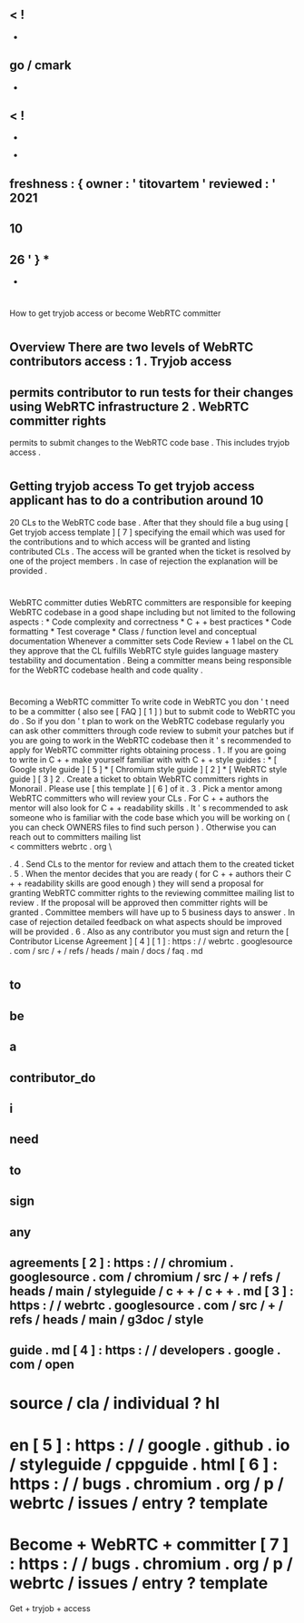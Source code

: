 <
!
-
-
go
/
cmark
-
-
>
<
!
-
-
*
freshness
:
{
owner
:
'
titovartem
'
reviewed
:
'
2021
-
10
-
26
'
}
*
-
-
>
#
How
to
get
tryjob
access
or
become
WebRTC
committer
#
#
Overview
There
are
two
levels
of
WebRTC
contributors
access
:
1
.
Tryjob
access
-
permits
contributor
to
run
tests
for
their
changes
using
WebRTC
infrastructure
2
.
WebRTC
committer
rights
-
permits
to
submit
changes
to
the
WebRTC
code
base
.
This
includes
tryjob
access
.
#
#
Getting
tryjob
access
To
get
tryjob
access
applicant
has
to
do
a
contribution
around
10
-
20
CLs
to
the
WebRTC
code
base
.
After
that
they
should
file
a
bug
using
[
Get
tryjob
access
template
]
[
7
]
specifying
the
email
which
was
used
for
the
contributions
and
to
which
access
will
be
granted
and
listing
contributed
CLs
.
The
access
will
be
granted
when
the
ticket
is
resolved
by
one
of
the
project
members
.
In
case
of
rejection
the
explanation
will
be
provided
.
#
#
WebRTC
committer
duties
WebRTC
committers
are
responsible
for
keeping
WebRTC
codebase
in
a
good
shape
including
but
not
limited
to
the
following
aspects
:
*
Code
complexity
and
correctness
*
C
+
+
best
practices
*
Code
formatting
*
Test
coverage
*
Class
/
function
level
and
conceptual
documentation
Whenever
a
committer
sets
Code
Review
+
1
label
on
the
CL
they
approve
that
the
CL
fulfills
WebRTC
style
guides
language
mastery
testability
and
documentation
.
Being
a
committer
means
being
responsible
for
the
WebRTC
codebase
health
and
code
quality
.
#
#
Becoming
a
WebRTC
committer
To
write
code
in
WebRTC
you
don
'
t
need
to
be
a
committer
(
also
see
[
FAQ
]
[
1
]
)
but
to
submit
code
to
WebRTC
you
do
.
So
if
you
don
'
t
plan
to
work
on
the
WebRTC
codebase
regularly
you
can
ask
other
committers
through
code
review
to
submit
your
patches
but
if
you
are
going
to
work
in
the
WebRTC
codebase
then
it
'
s
recommended
to
apply
for
WebRTC
committer
rights
obtaining
process
.
1
.
If
you
are
going
to
write
in
C
+
+
make
yourself
familiar
with
with
C
+
+
style
guides
:
*
[
Google
style
guide
]
[
5
]
*
[
Chromium
style
guide
]
[
2
]
*
[
WebRTC
style
guide
]
[
3
]
2
.
Create
a
ticket
to
obtain
WebRTC
committers
rights
in
Monorail
.
Please
use
[
this
template
]
[
6
]
of
it
.
3
.
Pick
a
mentor
among
WebRTC
committers
who
will
review
your
CLs
.
For
C
+
+
authors
the
mentor
will
also
look
for
C
+
+
readability
skills
.
It
'
s
recommended
to
ask
someone
who
is
familiar
with
the
code
base
which
you
will
be
working
on
(
you
can
check
OWNERS
files
to
find
such
person
)
.
Otherwise
you
can
reach
out
to
committers
mailing
list
\
<
committers
webrtc
.
org
\
>
.
4
.
Send
CLs
to
the
mentor
for
review
and
attach
them
to
the
created
ticket
.
5
.
When
the
mentor
decides
that
you
are
ready
(
for
C
+
+
authors
their
C
+
+
readability
skills
are
good
enough
)
they
will
send
a
proposal
for
granting
WebRTC
committer
rights
to
the
reviewing
committee
mailing
list
to
review
.
If
the
proposal
will
be
approved
then
committer
rights
will
be
granted
.
Committee
members
will
have
up
to
5
business
days
to
answer
.
In
case
of
rejection
detailed
feedback
on
what
aspects
should
be
improved
will
be
provided
.
6
.
Also
as
any
contributor
you
must
sign
and
return
the
[
Contributor
License
Agreement
]
[
4
]
[
1
]
:
https
:
/
/
webrtc
.
googlesource
.
com
/
src
/
+
/
refs
/
heads
/
main
/
docs
/
faq
.
md
#
to
-
be
-
a
-
contributor_do
-
i
-
need
-
to
-
sign
-
any
-
agreements
[
2
]
:
https
:
/
/
chromium
.
googlesource
.
com
/
chromium
/
src
/
+
/
refs
/
heads
/
main
/
styleguide
/
c
+
+
/
c
+
+
.
md
[
3
]
:
https
:
/
/
webrtc
.
googlesource
.
com
/
src
/
+
/
refs
/
heads
/
main
/
g3doc
/
style
-
guide
.
md
[
4
]
:
https
:
/
/
developers
.
google
.
com
/
open
-
source
/
cla
/
individual
?
hl
=
en
[
5
]
:
https
:
/
/
google
.
github
.
io
/
styleguide
/
cppguide
.
html
[
6
]
:
https
:
/
/
bugs
.
chromium
.
org
/
p
/
webrtc
/
issues
/
entry
?
template
=
Become
+
WebRTC
+
committer
[
7
]
:
https
:
/
/
bugs
.
chromium
.
org
/
p
/
webrtc
/
issues
/
entry
?
template
=
Get
+
tryjob
+
access
